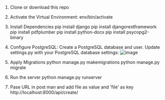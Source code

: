 1. Clone or download this repo
2. Activate the Virtual Environment:
  env/bin/activate
3. Install Dependencies
    pip install django
    pip install djangorestframework
    pip install pdfplumber
    pip install python-docx
    pip install psycopg2-binary
4. Configure PostgreSQL:
   Create a PostgreSQL database and user.
Update settings.py with your PostgreSQL database settings:
             ![image](https://github.com/user-attachments/assets/3ab7b12e-4f5c-48d8-902a-f76a1eb7b110)

5. Apply Migrations
   python manage.py makemigrations
   python manage.py migrate
6. Run the server
   python manage.py runserver 
7. Pase URL in post man and add file as value and 'file' as key
   http://localhost:8000/api/create/

